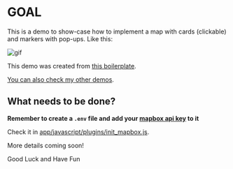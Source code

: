 # GOAL

This is a demo to show-case how to implement a map with cards (clickable) and markers with pop-ups. Like this:

![gif](https://i.imgur.com/4sFe6oK.gif)

This demo was created from [this boilerplate](https://github.com/andrerferrer/geocoder-map#goal).

[You can also check my other demos](https://github.com/andrerferrer/dedemos/blob/master/README.md#ded%C3%A9mos).

## What needs to be done?

**Remember to create a `.env` file and add your [mapbox api key](https://account.mapbox.com/) to it**

Check it in [app/javascript/plugins/init_mapbox.js](app/javascript/plugins/init_mapbox.js).

More details coming soon!

Good Luck and Have Fun
